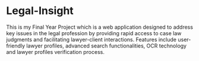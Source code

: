 # Legal-Insight
This is my Final Year Project which is a web application designed to address key issues in the legal profession by providing rapid access to case law judgments and facilitating lawyer-client interactions. Features include user-friendly lawyer profiles, advanced search functionalities, OCR technology and lawyer profiles verification process.
